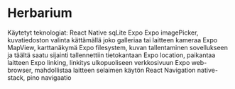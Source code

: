 # Herbarium
Käytetyt teknologiat:
React Native
sqLite
Expo
Expo imagePicker, kuvatiedoston valinta kättämällä joko galleriaa tai laitteen kameraa
Expo MapView, karttanäkymä
Expo filesystem, kuvan tallentaminen sovellukseen ja täältä saatu sijainti tallennettiin tietokantaan
Expo location, paikantaa laitteen 
Expo linking, linkitys ulkopuoliseen verkkosivuun
Expo web-browser, mahdollistaa laitteen selaimen käytön
React Navigation native-stack, pino navigaatio
